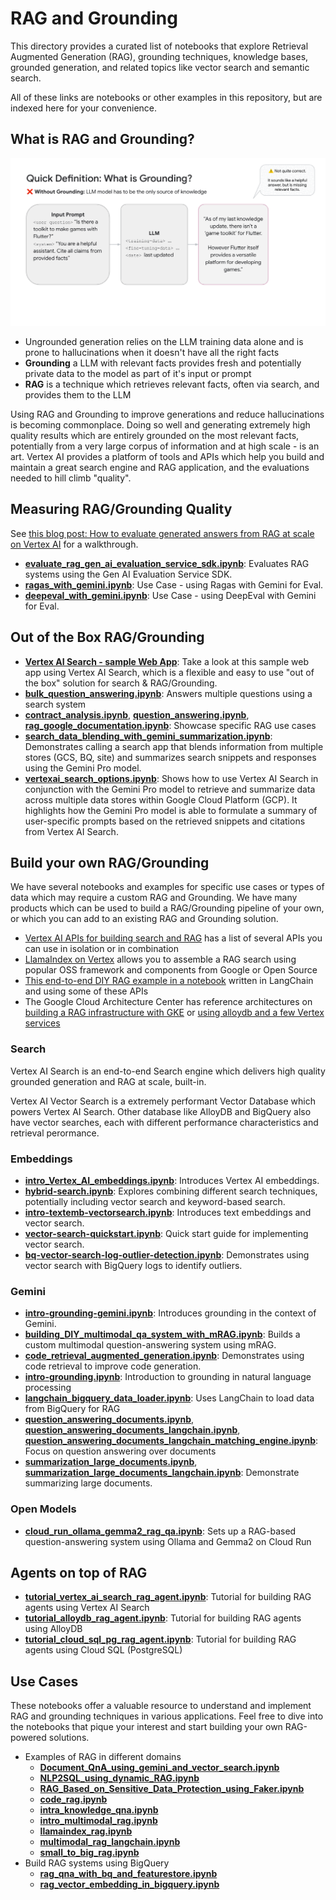 # RAG and Grounding

This directory provides a curated list of notebooks that explore Retrieval
Augmented Generation (RAG), grounding techniques, knowledge bases, grounded
generation, and related topics like vector search and semantic search.

All of these links are notebooks or other examples in this repository, but are
indexed here for your convenience.

## What is RAG and Grounding?

![Animated GIF showing "what is grounding"](./img/what-is-grounding.gif)

- Ungrounded generation relies on the LLM training data alone and is prone to
  hallucinations when it doesn't have all the right facts
- **Grounding** a LLM with relevant facts provides fresh and potentially private
  data to the model as part of it's input or prompt
- **RAG** is a technique which retrieves relevant facts, often via search, and
  provides them to the LLM

Using RAG and Grounding to improve generations and reduce hallucinations is
becoming commonplace. Doing so well and generating extremely high quality
results which are entirely grounded on the most relevant facts, potentially from
a very large corpus of information and at high scale - is an art. Vertex AI
provides a platform of tools and APIs which help you build and maintain a great
search engine and RAG application, and the evaluations needed to hill climb
"quality".

## Measuring RAG/Grounding Quality

See
[this blog post: How to evaluate generated answers from RAG at scale on Vertex AI](https://medium.com/google-cloud/vqa-3-how-to-evaluate-generated-answers-from-rag-at-scale-on-vertex-ai-70bc397cb33d)
for a walkthrough.

- **[evaluate_rag_gen_ai_evaluation_service_sdk.ipynb](../gemini/evaluation/evaluate_rag_gen_ai_evaluation_service_sdk.ipynb)**:
  Evaluates RAG systems using the Gen AI Evaluation Service SDK.
- **[ragas_with_gemini.ipynb](../use-cases/retrieval-augmented-generation/rag-evaluation/ragas_with_gemini.ipynb)**:
  Use Case - using Ragas with Gemini for Eval.
- **[deepeval_with_gemini.ipynb](../use-cases/retrieval-augmented-generation/rag-evaluation/deepeval_with_gemini.ipynb)**:
  Use Case - using DeepEval with Gemini for Eval.

## Out of the Box RAG/Grounding

- **[Vertex AI Search - sample Web App](../search/web-app/)**: Take a look at
  this sample web app using Vertex AI Search, which is a flexible and easy to
  use "out of the box" solution for search & RAG/Grounding.
- **[bulk_question_answering.ipynb](../search/bulk-question-answering/bulk_question_answering.ipynb)**:
  Answers multiple questions using a search system
- **[contract_analysis.ipynb](../search/retrieval-augmented-generation/examples/contract_analysis.ipynb)**,
  **[question_answering.ipynb](../search/retrieval-augmented-generation/examples/question_answering.ipynb)**,
  **[rag_google_documentation.ipynb](../search/retrieval-augmented-generation/examples/rag_google_documentation.ipynb)**:
  Showcase specific RAG use cases
- **[search_data_blending_with_gemini_summarization.ipynb](../search/search_data_blending_with_gemini_summarization.ipynb)**:
  Demonstrates calling a search app that blends information from multiple stores
  (GCS, BQ, site) and summarizes search snippets and responses using the
  Gemini Pro model.
- **[vertexai_search_options.ipynb](../search/vertexai-search-options/vertexai_search_options.ipynb)**:
  Shows how to use Vertex AI Search in conjunction with the Gemini Pro model to
  retrieve and summarize data across multiple data stores within Google Cloud
  Platform (GCP). It highlights how the Gemini Pro model is able to formulate a
  summary of user-specific prompts based on the retrieved snippets and citations
  from Vertex AI Search.

## Build your own RAG/Grounding

We have several notebooks and examples for specific use cases or types of data
which may require a custom RAG and Grounding. We have many products which can be
used to build a RAG/Grounding pipeline of your own, or which you can add to an
existing RAG and Grounding solution.

- [Vertex AI APIs for building search and RAG](https://cloud.google.com/generative-ai-app-builder/docs/builder-apis)
  has a list of several APIs you can use in isolation or in combination
- [LlamaIndex on Vertex](https://cloud.google.com/vertex-ai/generative-ai/docs/rag-overview)
  allows you to assemble a RAG search using popular OSS framework and components
  from Google or Open Source
- [This end-to-end DIY RAG example in a notebook](https://github.com/GoogleCloudPlatform/applied-ai-engineering-samples/blob/main/genai-on-vertex-ai/retrieval_augmented_generation/diy_rag_with_vertexai_apis/build_grounded_rag_app_with_vertex.ipynb)
  written in LangChain and using some of these APIs
- The Google Cloud Architecture Center has reference architectures on
  [building a RAG infrastructure with GKE](https://cloud.google.com/architecture/rag-capable-gen-ai-app-using-gke)
  or
  [using alloydb and a few Vertex services](https://cloud.google.com/architecture/rag-capable-gen-ai-app-using-vertex-ai)

### Search

Vertex AI Search is an end-to-end Search engine which delivers high quality
grounded generation and RAG at scale, built-in.

Vertex AI Vector Search is a extremely performant Vector Database which powers
Vertex AI Search. Other database like AlloyDB and BigQuery also have vector
searches, each with different performance characteristics and retrieval
perormance.

### Embeddings

- **[intro_Vertex_AI_embeddings.ipynb](../gemini/qa-ops/intro_Vertex_AI_embeddings.ipynb)**:
  Introduces Vertex AI embeddings.
- **[hybrid-search.ipynb](../embeddings/hybrid-search.ipynb)**: Explores
  combining different search techniques, potentially including vector search and
  keyword-based search.
- **[intro-textemb-vectorsearch.ipynb](../embeddings/intro-textemb-vectorsearch.ipynb)**:
  Introduces text embeddings and vector search.
- **[vector-search-quickstart.ipynb](../embeddings/vector-search-quickstart.ipynb)**:
  Quick start guide for implementing vector search.
- **[bq-vector-search-log-outlier-detection.ipynb](../embeddings/use-cases/outlier-detection/bq-vector-search-log-outlier-detection.ipynb)**:
  Demonstrates using vector search with BigQuery logs to identify outliers.

### Gemini

- **[intro-grounding-gemini.ipynb](../gemini/grounding/intro-grounding-gemini.ipynb)**:
  Introduces grounding in the context of Gemini.
- **[building_DIY_multimodal_qa_system_with_mRAG.ipynb](../gemini/qa-ops/building_DIY_multimodal_qa_system_with_mRAG.ipynb)**:
  Builds a custom multimodal question-answering system using mRAG.
- **[code_retrieval_augmented_generation.ipynb](../language/code/code_retrieval_augmented_generation.ipynb)**:
  Demonstrates using code retrieval to improve code generation.
- **[intro-grounding.ipynb](../language/grounding/intro-grounding.ipynb)**:
  Introduction to grounding in natural language processing
- **[langchain_bigquery_data_loader.ipynb](../language/orchestration/langchain/langchain_bigquery_data_loader.ipynb)**:
  Uses LangChain to load data from BigQuery for RAG
- **[question_answering_documents.ipynb](../language/use-cases/document-qa/question_answering_documents.ipynb)**,
  **[question_answering_documents_langchain.ipynb](../language/use-cases/document-qa/question_answering_documents_langchain.ipynb)**,
  **[question_answering_documents_langchain_matching_engine.ipynb](../language/use-cases/document-qa/question_answering_documents_langchain_matching_engine.ipynb)**:
  Focus on question answering over documents
- **[summarization_large_documents.ipynb](../language/use-cases/document-summarization/summarization_large_documents.ipynb)**,
  **[summarization_large_documents_langchain.ipynb](../language/use-cases/document-summarization/summarization_large_documents_langchain.ipynb)**:
  Demonstrate summarizing large documents.

### Open Models

- **[cloud_run_ollama_gemma2_rag_qa.ipynb](../open-models/serving/cloud_run_ollama_gemma2_rag_qa.ipynb)**:
  Sets up a RAG-based question-answering system using Ollama and Gemma2 on Cloud
  Run

## Agents on top of RAG

- **[tutorial_vertex_ai_search_rag_agent.ipynb](../gemini/reasoning-engine/tutorial_vertex_ai_search_rag_agent.ipynb)**:
  Tutorial for building RAG agents using Vertex AI Search
- **[tutorial_alloydb_rag_agent.ipynb](../gemini/reasoning-engine/tutorial_alloydb_rag_agent.ipynb)**:
  Tutorial for building RAG agents using AlloyDB
- **[tutorial_cloud_sql_pg_rag_agent.ipynb](../gemini/reasoning-engine/tutorial_cloud_sql_pg_rag_agent.ipynb)**:
  Tutorial for building RAG agents using Cloud SQL (PostgreSQL)

## Use Cases

These notebooks offer a valuable resource to understand and implement RAG and
grounding techniques in various applications. Feel free to dive into the
notebooks that pique your interest and start building your own RAG-powered
solutions.

- Examples of RAG in different domains
  - **[Document_QnA_using_gemini_and_vector_search.ipynb](../use-cases/retrieval-augmented-generation/Document_QnA_using_gemini_and_vector_search.ipynb)**
  - **[NLP2SQL_using_dynamic_RAG.ipynb](../use-cases/retrieval-augmented-generation/NLP2SQL_using_dynamic_RAG.ipynb)**
  - **[RAG_Based_on_Sensitive_Data_Protection_using_Faker.ipynb](../use-cases/retrieval-augmented-generation/RAG_Based_on_Sensitive_Data_Protection_using_Faker.ipynb)**
  - **[code_rag.ipynb](../use-cases/retrieval-augmented-generation/code_rag.ipynb)**
  - **[intra_knowledge_qna.ipynb](../use-cases/retrieval-augmented-generation/intra_knowledge_qna.ipynb)**
  - **[intro_multimodal_rag.ipynb](../use-cases/retrieval-augmented-generation/intro_multimodal_rag.ipynb)**
  - **[llamaindex_rag.ipynb](../use-cases/retrieval-augmented-generation/llamaindex_rag.ipynb)**
  - **[multimodal_rag_langchain.ipynb](../use-cases/retrieval-augmented-generation/multimodal_rag_langchain.ipynb)**
  - **[small_to_big_rag.ipynb](../use-cases/retrieval-augmented-generation/small_to_big_rag/small_to_big_rag.ipynb)**
- Build RAG systems using BigQuery
  - **[rag_qna_with_bq_and_featurestore.ipynb](../use-cases/retrieval-augmented-generation/rag_qna_with_bq_and_featurestore.ipynb)**
  - **[rag_vector_embedding_in_bigquery.ipynb](../use-cases/retrieval-augmented-generation/rag_vector_embedding_in_bigquery.ipynb)**
